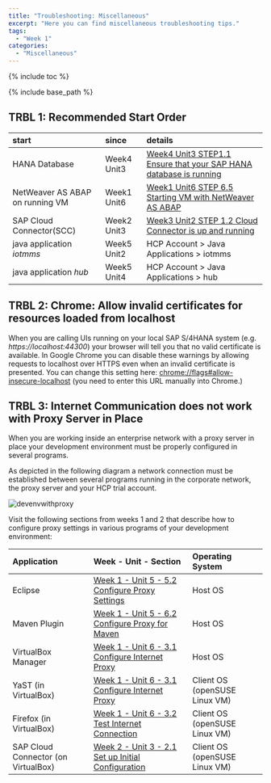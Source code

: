 ```yaml
---
title: "Troubleshooting: Miscellaneous"
excerpt: "Here you can find miscellaneous troubleshooting tips."
tags:
  - "Week 1"
categories:
  - "Miscellaneous"
---
```


<a name="top"/>

{% include toc %}

{% include base_path %}

## TRBL 1: Recommended Start Order

| start                           | since       | details                                                                                                                                                  |
| :------------------------------ | :---------- | :------------------------------------------------------------------------------------------------------------------------------------------------------- |
| HANA Database                   | Week4 Unit3 | [Week4 Unit3 STEP1.1 Ensure that your SAP HANA database is running]({{base_path}}/week-4/unit-3/#step-11-ensure-that-your-sap-hana-database-is-running) |
| NetWeaver AS ABAP on running VM | Week1 Unit6 | [Week1 Unit6 STEP 6.5 Starting VM with NetWeaver AS ABAP]({{base_path}}/week-1/unit-6/#starting-vm-with-netweaver-as-abap)                              |
| SAP Cloud Connector(SCC)        | Week2 Unit3 | [Week3 Unit2 STEP 1.2 Cloud Connector is up and running]({{base_path}}/week-3/unit-2/#cloud-connector-is-up-and-running)                                |
| java application _iotmms_       | Week5 Unit2 | HCP Account > Java Applications > iotmms                                                                                                                 |
| java application _hub_          | Week5 Unit4 | HCP Account > Java Applications > hub                                                                                                                    |

## TRBL 2: Chrome: Allow invalid certificates for resources loaded from localhost

When you are calling UIs running on your local SAP S/4HANA system (e.g. _https://localhost:44300_) your browser will tell you that no valid certificate is available. In Google Chrome you can disable these warnings by allowing requests to localhost over HTTPS even when an invalid certificate is presented. You can change this setting here: [chrome://flags#allow-insecure-localhost](chrome://flags#allow-insecure-localhost) (you need to enter this URL manually into Chrome.)

## TRBL 3: Internet Communication does not work with Proxy Server in Place

When you are working inside an enterprise network with a proxy server in place your development environment must be properly configured in several programs.

As depicted in the following diagram a network connection must be established between several programs running in the corporate network, the proxy server and your HCP trial account.

![devenvwithproxy]({{base_path}}/troubleshooting/images/trbl-misc/pic01-trbl-network-proxies.png)

Visit the following sections from weeks 1 and 2 that describe how to configure proxy settings in various programs of your development environment:

| Application                         | Week - Unit - Section                                                                                               | Operating System              |
| :---------------------------------- | :------------------------------------------------------------------------------------------------------------------ | :---------------------------- |
| Eclipse                             | [Week 1 - Unit 5 - 5.2 Configure Proxy Settings]({{base_path}}/week-1/unit-5/#configure-proxy-settings)         | Host OS                       |
| Maven Plugin                        | [Week 1 - Unit 5 - 6.2 Configure Proxy for Maven]({{base_path}}/week-1/unit-5/#configure-proxy-for-maven)       | Host OS                       |
| VirtualBox Manager                  | [Week 1 - Unit 6 - 3.1 Configure Internet Proxy]({{base_path}}/week-1/unit-6/#configure-internet-proxy)         | Host OS                       |
| YaST (in VirtualBox)                | [Week 1 - Unit 6 - 3.1 Configure Internet Proxy]({{base_path}}/week-1/unit-6/#configure-internet-proxy)         | Client OS (openSUSE Linux VM) |
| Firefox (in VirtualBox)             | [Week 1 - Unit 6 - 3.2 Test Internet Connection]({{base_path}}/week-1/unit-6/#test-internet-connection)         | Client OS (openSUSE Linux VM) |
| SAP Cloud Connector (on VirtualBox) | [Week 2 - Unit 3 - 2.1 Set up Initial Configuration]({{base_path}}/week-2/unit-3/#set-up-initial-configuration) | Client OS (openSUSE Linux VM) |
